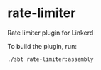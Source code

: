 # rate-limiter
Rate limiter plugin for Linkerd

To build the plugin, run:
```bash
./sbt rate-limiter:assembly
```
